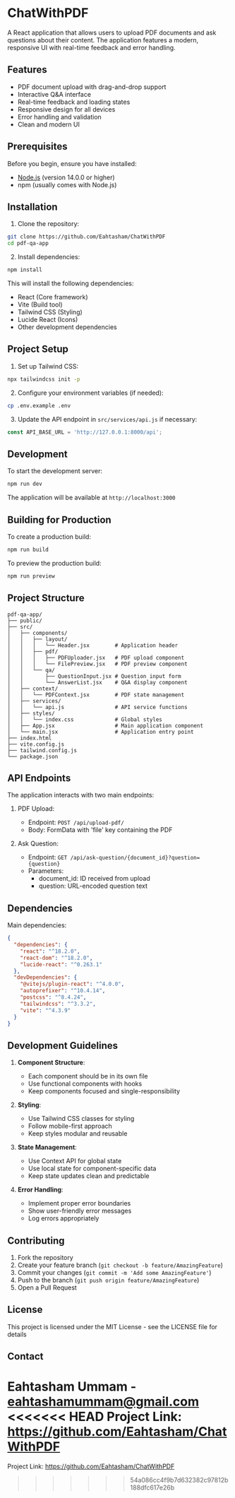 # ChatWithPDF

A React application that allows users to upload PDF documents and ask questions about their content. The application features a modern, responsive UI with real-time feedback and error handling.

## Features

- PDF document upload with drag-and-drop support
- Interactive Q&A interface
- Real-time feedback and loading states
- Responsive design for all devices
- Error handling and validation
- Clean and modern UI

## Prerequisites

Before you begin, ensure you have installed:
- [Node.js](https://nodejs.org/) (version 14.0.0 or higher)
- npm (usually comes with Node.js)

## Installation

1. Clone the repository:
```bash
git clone https://github.com/Eahtasham/ChatWithPDF
cd pdf-qa-app
```

2. Install dependencies:
```bash
npm install
```

This will install the following dependencies:
- React (Core framework)
- Vite (Build tool)
- Tailwind CSS (Styling)
- Lucide React (Icons)
- Other development dependencies

## Project Setup

1. Set up Tailwind CSS:
```bash
npx tailwindcss init -p
```

2. Configure your environment variables (if needed):
```bash
cp .env.example .env
```

3. Update the API endpoint in `src/services/api.js` if necessary:
```javascript
const API_BASE_URL = 'http://127.0.0.1:8000/api';
```

## Development

To start the development server:

```bash
npm run dev
```

The application will be available at `http://localhost:3000`

## Building for Production

To create a production build:

```bash
npm run build
```

To preview the production build:

```bash
npm run preview
```

## Project Structure

```
pdf-qa-app/
├── public/
├── src/
│   ├── components/
│   │   ├── layout/
│   │   │   └── Header.jsx        # Application header
│   │   ├── pdf/
│   │   │   ├── PDFUploader.jsx   # PDF upload component
│   │   │   └── FilePreview.jsx   # PDF preview component
│   │   └── qa/
│   │       ├── QuestionInput.jsx # Question input form
│   │       └── AnswerList.jsx    # Q&A display component
│   ├── context/
│   │   └── PDFContext.jsx        # PDF state management
│   ├── services/
│   │   └── api.js                # API service functions
│   ├── styles/
│   │   └── index.css             # Global styles
│   ├── App.jsx                   # Main application component
│   └── main.jsx                  # Application entry point
├── index.html
├── vite.config.js
├── tailwind.config.js
└── package.json
```

## API Endpoints

The application interacts with two main endpoints:

1. PDF Upload:
   - Endpoint: `POST /api/upload-pdf/`
   - Body: FormData with 'file' key containing the PDF

2. Ask Question:
   - Endpoint: `GET /api/ask-question/{document_id}?question={question}`
   - Parameters: 
     - document_id: ID received from upload
     - question: URL-encoded question text

## Dependencies

Main dependencies:
```json
{
  "dependencies": {
    "react": "^18.2.0",
    "react-dom": "^18.2.0",
    "lucide-react": "^0.263.1"
  },
  "devDependencies": {
    "@vitejs/plugin-react": "^4.0.0",
    "autoprefixer": "^10.4.14",
    "postcss": "^8.4.24",
    "tailwindcss": "^3.3.2",
    "vite": "^4.3.9"
  }
}
```

## Development Guidelines

1. **Component Structure**: 
   - Each component should be in its own file
   - Use functional components with hooks
   - Keep components focused and single-responsibility

2. **Styling**:
   - Use Tailwind CSS classes for styling
   - Follow mobile-first approach
   - Keep styles modular and reusable

3. **State Management**:
   - Use Context API for global state
   - Use local state for component-specific data
   - Keep state updates clean and predictable

4. **Error Handling**:
   - Implement proper error boundaries
   - Show user-friendly error messages
   - Log errors appropriately

## Contributing

1. Fork the repository
2. Create your feature branch (`git checkout -b feature/AmazingFeature`)
3. Commit your changes (`git commit -m 'Add some AmazingFeature'`)
4. Push to the branch (`git push origin feature/AmazingFeature`)
5. Open a Pull Request

## License

This project is licensed under the MIT License - see the LICENSE file for details

## Contact

Eahtasham Ummam - eahtashamummam@gmail.com
<<<<<<< HEAD
Project Link: https://github.com/Eahtasham/ChatWithPDF
=======
Project Link: https://github.com/Eahtasham/ChatWithPDF
>>>>>>> 54a086cc4f9b7d632382c97812b188dfc617e26b
